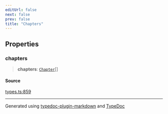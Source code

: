 ```yaml
---
editUrl: false
next: false
prev: false
title: "Chapters"
---
```


## Properties

### chapters

> **chapters**: [`Chapter`](/api/interfaces/chapter/)[]

#### Source

[types.ts:859](https://github.com/fostertheweb/spotify-web-sdk/blob/e412602/src/types.ts#L859)

***

Generated using [typedoc-plugin-markdown](https://www.npmjs.com/package/typedoc-plugin-markdown) and [TypeDoc](https://typedoc.org/)

